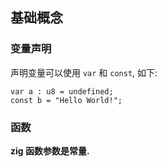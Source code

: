 ## 基础概念

### 变量声明

声明变量可以使用 `var` 和 `const`, 如下:

```zig
var a : u8 = undefined;
const b = "Hello World!";
```

### 函数

**zig 函数参数是常量.**
